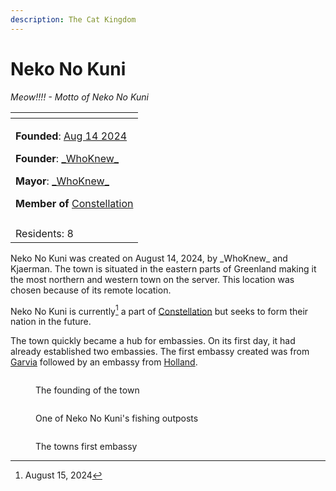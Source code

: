 ```yaml
---
description: The Cat Kingdom
---
```


# Neko No Kuni

_Meow!!!! - Motto of Neko No Kuni_

<table data-view="cards"><thead><tr><th></th></tr></thead><tbody><tr><td><p><strong>Founded</strong>: <a href="../../../server-dates/august-24.md#aug-14">Aug 14 2024</a></p><p><strong>Founder</strong>: <a href="../players/whoknew.md">_WhoKnew_</a></p><p><strong>Mayor</strong>: <a href="../players/whoknew.md">_WhoKnew_</a></p><p><strong>Member of</strong> <a href="../nations/constellation.md">Constellation</a></p></td></tr><tr><td><img src="../../../.gitbook/assets/Neko_No_Kuni.png" alt=""></td></tr><tr><td>Residents: 8</td></tr></tbody></table>

Neko No Kuni was created on August 14, 2024, by \_WhoKnew\_ and Kjaerman. The town is situated in the eastern parts of Greenland making it the most northern and western town on the server. This location was chosen because of its remote location.

Neko No Kuni is currently[^1] a part of [Constellation](../nations/constellation.md) but seeks to form their nation in the future.

The town quickly became a hub for embassies. On its first day, it had already established two embassies. The first embassy created was from [Garvia](garvia/) followed by an embassy from [Holland](amsterdam.md).

<figure><img src="../../../.gitbook/assets/2024-08-14_17.15.14.png" alt=""><figcaption><p>The founding of the town</p></figcaption></figure>

<figure><img src="../../../.gitbook/assets/neko1.png" alt=""><figcaption><p>One of Neko No Kuni's fishing outposts</p></figcaption></figure>

<figure><img src="../../../.gitbook/assets/2024-08-15_18.51.12.png" alt=""><figcaption><p>The towns first embassy</p></figcaption></figure>

[^1]: August 15, 2024
